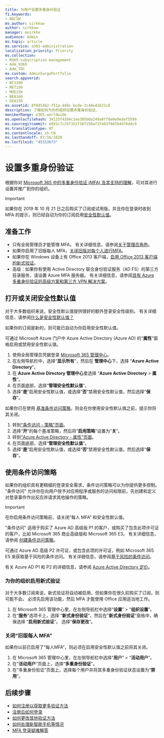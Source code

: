 ```yaml
---
title: 为用户设置多重身份验证
f1.keywords:
- NOCSH
ms.author: sirkkuw
author: sirkkuw
manager: mnirkhe
audience: Admin
ms.topic: article
ms.service: o365-administration
localization_priority: Priority
ms.collection:
- M365-subscription-management
- Adm_O365
- Adm_TOC
ms.custom: AdminSurgePortfolio
search.appverid:
- BCS160
- MET150
- MOE150
- BEA160
- GEA150
ms.assetid: 8f0454b2-f51a-4d9c-bcde-2c48e41621c6
description: 了解如何为你的组织设置多重身份验证。
monikerRange: o365-worldwide
ms.openlocfilehash: 34133f4204c1ee305b0a249a0ff8e0e9edaf5599
ms.sourcegitcommit: e891c7c25f351f10f250af3f483f68594976ddc9
ms.translationtype: HT
ms.contentlocale: zh-CN
ms.lasthandoff: 07/16/2020
ms.locfileid: "45153673"
---
```

# <a name="set-up-multi-factor-authentication"></a>设置多重身份验证
  
根据你对 [Microsoft 365 中的多重身份验证 (MFA) 及其支持的理解](multi-factor-authentication-microsoft-365.md)，可对其进行设置并推广到你的组织。

> [!IMPORTANT]
> 如果你在 2019 年 10 月 21 日之后购买了订阅或试用版，并且你在登录时收到 MFA 的提示，则已经自动为你的订阅启用[安全性默认值](https://docs.microsoft.com/azure/active-directory/fundamentals/concept-fundamentals-security-defaults)。


## <a name="before-you-begin"></a>准备工作

- 只有全局管理员才能管理 MFA。 有关详细信息，请参阅[关于管理员角色](../add-users/about-admin-roles.md)。
- 如果你启用了旧版每人 MFA，[关闭旧版对每个人进行MFA](#turn-off-legacy-per-person-mfa)。 
- 如果你在 Windows 设备上有 Office 2013 客户端，[启用 Office 2013 客户端的新式验证](https://docs.microsoft.com/microsoft-365/admin/security-and-compliance/enable-modern-authentication)。
- 高级：如果你有使用 Active Directory 联合身份验证服务（AD FS）的第三方目录服务，请设置 Azure MFA 服务器。 有关详细信息，请参阅[具有 Azure 多重身份验证的高级方案和第三方 VPN 解决方案](https://docs.microsoft.com/azure/active-directory/authentication/howto-mfaserver-nps-vpn)。

## <a name="turn-security-defaults-on-or-off"></a>打开或关闭安全性默认值

对于大多数组织来说，安全性默认值提供很好的额外登录安全性级别。 有关详细信息，请参阅[什么是安全性默认值？](https://docs.microsoft.com/azure/active-directory/fundamentals/concept-fundamentals-security-defaults)

如果你的订阅是新的，则可能已自动为你启用安全性默认值。

可通过 Microsoft Azure 门户中 Azure Active Directory (Azure AD) 的“**属性**”窗格启用或禁用安全性默认值。

1.  使用全局管理员凭据登录 [Microsoft 365 管理中心](https://admin.microsoft.com)。
2.  在左侧导航栏中，选择“**显示所有**”，然后在 **管理中心**下，选择 “**Azure Active Directory**”。
3. 在 **Azure Active Directory 管理中心**里选择 “**Azure Active Directory** > **属性**”。
3.  在页面底部，选择“**管理安全性默认值**”。
4.  选择“**是**”启用安全性默认值，或选择“**否**”禁用安全性默认值，然后选择“**保存**”。

如果你已在使用 [基准条件访问策略](https://docs.microsoft.com/azure/active-directory/conditional-access/concept-baseline-protection)，则会在你使用安全性默认值之前，提示你将其关闭。

1.  转到[“条件访问 - 策略”页面](https://portal.azure.com/#blade/Microsoft_AAD_IAM/ConditionalAccessBlade/Policies)。
2.  选择“**开**”的每个基准策略，然后将“**启用策略**”设置为“**关**”。
2.  转到[“Azure Active Directory - 属性”页面](https://portal.azure.com/#blade/Microsoft_AAD_IAM/ActiveDirectoryMenuBlade/Properties)。
4.  在页面底部，选择“**管理安全性默认值**”。
5.  选择“**是**”启用安全性默认值，或选择“**否**”禁用安全性默认值，然后选择“**保存**”。

## <a name="use-conditional-access-policies"></a>使用条件访问策略

如果你的组织具有更精细的登录安全需求，条件访问策略可以为你提供更多控制。 "条件访问" 允许你在向用户授予对应用程序或服务的访问权限前，先创建和定义对登录事件作出反应并请求其他操作的策略。

> [!IMPORTANT]
> 在你启用条件访问策略前，请关闭“每人 MFA” 和安全性默认值。 

"条件访问" 适用于购买了 Azure AD 高级版 P1 的客户，或购买了包含此项许可证的客户，比如 Microsoft 365 商业高级版和 Microsoft 365 E3。 有关详细信息，请参阅 [创建条件访问策略](https://docs.microsoft.com/azure/active-directory/authentication/tutorial-enable-azure-mfa)。

可通过 Azure AD 高级 P2 许可证，或包含此项的许可证，例如 Microsoft 365 E5 来获取基于风险的条件访问。 有关详细信息，请参阅[基于风险的条件访问](https://docs.microsoft.com/azure/active-directory/conditional-access/howto-conditional-access-policy-risk)。

有关 Azure AD P1 和 P2 的详细信息，请参阅 [Azure Active Directory 定价](https://azure.microsoft.com/pricing/details/active-directory/)。

### <a name="turn-on-modern-authentication-for-your-organization"></a>为你的组织启用新式验证

对于大多数订阅来说，新式验证将自动被启用，但如果你在很久前购买了订阅，则可能不会。 必须先启用该功能，然后 MFA 才能使用 Office 应用适当地工作。

1. 在 Microsoft 365 管理中心里，在左侧导航栏中选择“**设置**” > “**组织设置**”。
1. 在“**服务**”选项卡上，选择 “**新式身份验证**”，然后在"**新式身份验证**"窗格中，确保选择 “**启用新式验证**”。 选择“**保存更改**”。

### <a name="turn-off-legacy-per-person-mfa"></a>关闭“旧版每人 MFA”

如果你以前已启用了“每人MFA”，则必须在启用安全性默认值之前将其关闭。

1. 在 Microsoft 365 管理中心里，在左侧导航栏中选择“**用户**” > “**活动用户**”。 
1. 在“**活动用户**”页面上，选择“**多重身份验证**”。
1. 在“多重身份验证”页面上，选择每个用户并将其多重身份验证状态设置为“**禁用**”。

## <a name="next-steps"></a>后续步骤

- [如何注册以获取更多验证方法](https://support.microsoft.com/office/ace1d096-61e5-449b-a875-58eb3d74de14)
- [注册后如何登录](https://support.microsoft.com/office/2b856342-170a-438e-9a4f-3c092394d3cb)
- [如何更改其他验证方法](https://support.microsoft.com/office/956ec8d0-7081-4518-a701-f8414cc20831)
- [如何处理新智能手机等情况](https://support.microsoft.com/office/6951be76-af50-49a4-847f-21391eaa59f2)
- [MFA 登录疑难解答](https://support.microsoft.com/office/6951be76-af50-49a4-847f-21391eaa59f2)




